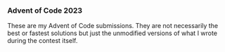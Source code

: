 ### Advent of Code 2023

These are my Advent of Code submissions. They are not necessarily the best or fastest solutions but just the unmodified versions of what I wrote during the contest itself.
